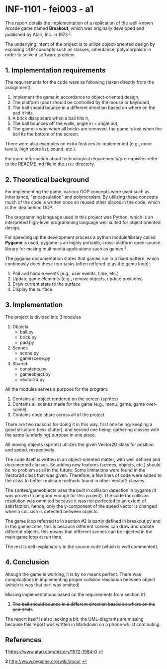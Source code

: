 # INF-1101 - fei003 - a1
This report details the implementation of a replication of the well-known Arcade game named **Breakout**, which was originally developed and published by Atari, Inc. in 1973 <sup id="a1">[1](#f1)</sup>. 

The underlying intent of the project is to utilize object-oriented design by exploring OOP concepts such as classes, inheritance, polymorphism in order to solve a software problem.

## 1. Implementation requirements
The requirements for the code were as following (taken directly from the assignment):

1. Implement the game in accordance to object-oriented design,
2. The platform (pad) should be controlled by the mouse or keyboard,
3. The ball should bounce in a different direction based on where on the pad it hits,
4. A brick disappears when a ball hits it,
5. The ball bounces off the walls, angle in = angle out,
6. The game is won when all bricks are removed, the game is lost when the ball its the bottom of the screen.

There were also examples on extra features to implemented (e.g., more levels, high score list, sound, etc.). 

For more information about technological requirements/prerequisites refer to the [README.md](./src/README.md) file in the `src/` directory.


## 2. Theoretical background
For implementing the game, various OOP concepts were used such as inheritance, "encapsulation" and polymorpism. By utilizing these concepts much of the code is written once an reused other places in the code, which is the idea behind OOP.

The programming language used in this project was Python, which is an interpreted high-level programming language well suited for object oriented design.

For speeding up the development process a python module/library called __Pygame__ is used, pygame is an highly portable, cross-platform open-source library for making multimedia applications such as games <sup id="a2">[2](#f2)</sup>.

The pygame documentation states that games run in a fixed pattern, which continously does these four tasks (often reffered to as the game loop):

1. Poll and handle events (e.g., user events, time, etc.)
2. Update game elements (e.g., remove objects, update positions)
3. Draw current state to the surface 
4. Display the surface 

## 3. Implementation
The project is divided into 3 modules
1. Objects
   - ball.py
   - brick.py
   - pad.py
2. Scenes
   - scene.py
   - gamescene.py
3. Shared
   - constants.py
   - gameobject.py
   - vector2d.py

All the modules serves a purpose for the program:

1. Contains all object rendered on the screen (sprites)
2. Contains all scenes made for the game (e.g., menu, game, game over-scene)
3. Contains code share across all of the project

There are two reasons for doing it in this way, first one being; keeping a good structure (less clutter), and second one being; gathering classes with the same (underlying) purpose in one place.

All moving objects (sprites) utilizes the given Vector2D class for position and speed, respectively. 

The code itself is written in an object-oriented matter, with well defined and documented classes. So adding new features (scenes, objects, etc.) should be no problem at all in the future. 
Some limitations were found in the Vector2d class that was given. Therefore, a few lines of code were added to the class to better replicate methods found in other Vector2 classes. 

The sprites/gameobjects uses the built in collision detection in pygame (it was proven to be good enough for this project). The code for collision resolution was ommited because it was not perfected to an extent of satisfaction, hence, only the y-component of the speed vector is changed when a collision is detected between objects.

The game loop referred to in section #2 is partly defined in breakout.py and in the gamescene, this is because different scenes can draw and update different objects. this means that different scenes can be injected in the main game loop at run time.

The rest is self-explanatory in the source code (which is well commented).

## 4. Conclusion
Altough the game is working, it is by no means perfect. There was complications in implementing proper collision resolution between object (which is was that part was omitted)

Missing implementations based on the requirements from section #1:

3. ~~The ball should bounce in a different direction based on where on the pad it hits~~

The report itself is also lacking a bit, the UML-diagrams are missing because this report was written in Markdown on a phone whilst commuting.

## References
<b id="f1">1</b> https://www.atari.com/history/1972-1984-0 [↩](#a1)

<b id="f1">2</b> http://www.pygame.org/wiki/about [↩](#a2)